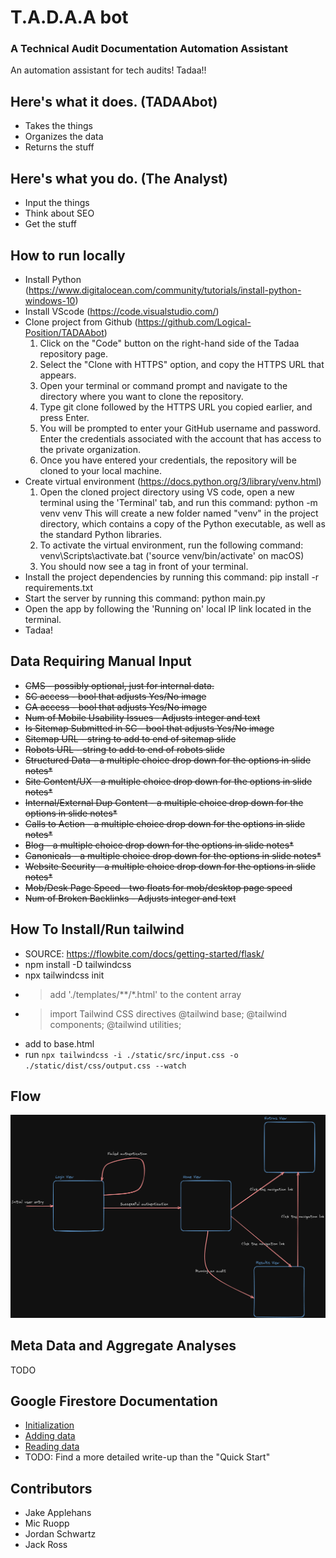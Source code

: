 # T.A.D.A.A bot

 ### A Technical Audit Documentation Automation Assistant
 
An automation assistant for tech audits! Tadaa!!

## Here's what it does. (TADAAbot)
* Takes the things
* Organizes the data
* Returns the stuff

## Here's what you do. (The Analyst)
* Input the things
* Think about SEO
* Get the stuff

## How to run locally

* Install Python (https://www.digitalocean.com/community/tutorials/install-python-windows-10)
* Install VScode (https://code.visualstudio.com/)
* Clone project from Github (https://github.com/Logical-Position/TADAAbot)
    1. Click on the "Code" button on the right-hand side of the Tadaa repository page.
    2. Select the "Clone with HTTPS" option, and copy the HTTPS URL that appears.
    3. Open your terminal or command prompt and navigate to the directory where you want to clone the repository.
    4. Type git clone followed by the HTTPS URL you copied earlier, and press Enter.
    5. You will be prompted to enter your GitHub username and password. Enter the credentials associated with the account that has access to the private organization.
    6. Once you have entered your credentials, the repository will be cloned to your local machine.
* Create virtual environment (https://docs.python.org/3/library/venv.html)
    1. Open the cloned project directory using VS code, open a new terminal using the 'Terminal' tab, and run this command: python -m venv venv
        This will create a new folder named "venv" in the project directory, which contains a copy of the Python executable, as well as the standard Python libraries.
    2. To activate the virtual environment, run the following command: venv\Scripts\activate.bat ('source venv/bin/activate' on macOS)
    3. You should now see a <venv> tag in front of your terminal.
* Install the project dependencies by running this command: pip install -r requirements.txt
* Start the server by running this command: python main.py
* Open the app by following the 'Running on' local IP link located in the terminal.
* Tadaa!


## Data Requiring Manual Input
* ~~CMS - possibly optional, just for internal data.~~
* ~~SC access - bool that adjusts Yes/No image~~
* ~~GA access - bool that adjusts Yes/No image~~
* ~~Num of Mobile Usability Issues - Adjusts integer and text~~
* ~~Is Sitemap Submitted in SC - bool that adjusts Yes/No image~~
* ~~Sitemap URL - string to add to end of sitemap slide~~
* ~~Robots URL - string to add to end of robots slide~~
* ~~Structured Data - a multiple choice drop down for the options in slide notes*~~
* ~~Site Content/UX - a multiple choice drop down for the options in slide notes*~~
* ~~Internal/External Dup Content - a multiple choice drop down for the options in slide notes*~~
* ~~Calls to Action - a multiple choice drop down for the options in slide notes*~~
* ~~Blog - a multiple choice drop down for the options in slide notes*~~
* ~~Canonicals - a multiple choice drop down for the options in slide notes*~~
* ~~Website Security - a multiple choice drop down for the options in slide notes*~~
* ~~Mob/Desk Page Speed - two floats for mob/desktop page speed~~
* ~~Num of Broken Backlinks - Adjusts integer and text~~

## How To Install/Run tailwind
* SOURCE: https://flowbite.com/docs/getting-started/flask/
* npm install -D tailwindcss
* npx tailwindcss init
* > add './templates/**/*.html' to the content array
* > import Tailwind CSS directives @tailwind base; @tailwind components; @tailwind utilities;
* add <link rel="stylesheet" href="{{ url_for('static',filename='dist/css/output.css') }}"> to base.html
* run `npx tailwindcss -i ./static/src/input.css -o ./static/dist/css/output.css --watch`

## Flow

![TADAA Flow Diagram](https://github.com/Logical-Position/TADAAbot/blob/dev/tadaa-state-diagram.png)

## Meta Data and Aggregate Analyses
TODO

## Google Firestore Documentation

* [Initialization](https://firebase.google.com/docs/firestore/quickstart#python)
* [Adding data](https://firebase.google.com/docs/firestore/quickstart#add_data)
* [Reading data](https://firebase.google.com/docs/firestore/quickstart#read_data)
* TODO: Find a more detailed write-up than the "Quick Start"

## Contributors
* Jake Applehans
* Mic Ruopp
* Jordan Schwartz
* Jack Ross
